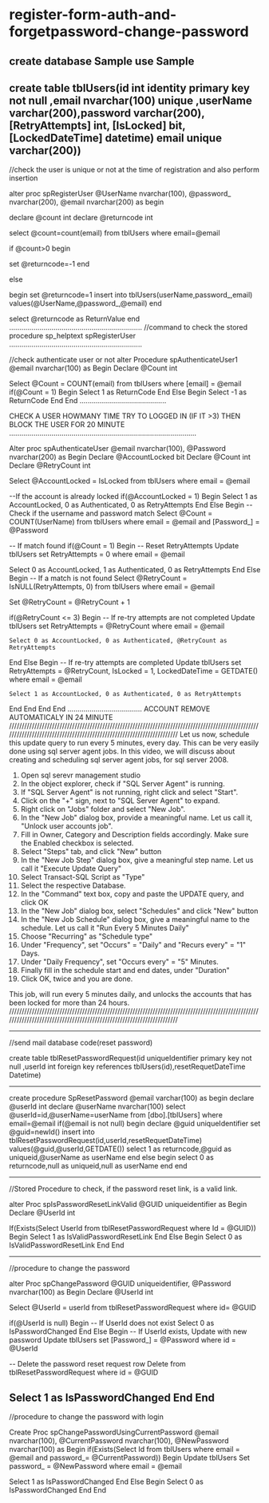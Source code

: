 # register-form-auth-and-forgetpassword-change-password
create database Sample
use Sample
------------------------------------
create table tblUsers(id int identity primary key not null ,email nvarchar(100) unique
,userName varchar(200),password varchar(200), [RetryAttempts] int,
 [IsLocked] bit,
 [LockedDateTime] datetime)
email unique varchar(200))
------------------------------------
//check the user  is unique or not at the time of registration and also perform insertion 

 alter proc spRegisterUser
@UserName nvarchar(100),
@password_ nvarchar(200),
@email nvarchar(200)
as
begin

declare @count int
declare @returncode int

select @count=count(email) from tblUsers
 where email=@email

 if @count>0
 begin

 set @returncode=-1
 end

 else

 begin
 set @returncode=1
 insert into tblUsers(userName,password_,email) values(@UserName,@password_,@email)
 end

 select @returncode as ReturnValue
 end
 ..................................................................
 //command to check the stored procedure sp_helptext spRegisterUser
 ..................................................................

//check authenticate user or not
alter Procedure spAuthenticateUser1
@email nvarchar(100)
as
Begin
 Declare @Count int
 
 Select @Count = COUNT(email) from tblUsers
 where [email] = @email 
 if(@Count = 1)
 Begin
  Select 1 as ReturnCode
 End
 Else
 Begin
  Select -1 as ReturnCode
 End
End
...........................................

CHECK A USER HOWMANY TIME TRY TO LOGGED IN   (IF IT >3) THEN BLOCK THE USER FOR 20 MINUTE
.............................................................................................


 Alter proc spAuthenticateUser
@email nvarchar(100),
@Password nvarchar(200)
as
Begin
 Declare @AccountLocked bit
 Declare @Count int
 Declare @RetryCount int
 
 Select @AccountLocked = IsLocked
 from tblUsers where email = @email
  
 --If the account is already locked
 if(@AccountLocked = 1)
 Begin
  Select 1 as AccountLocked, 0 as Authenticated, 0 as RetryAttempts
 End
 Else
 Begin
  -- Check if the username and password match
  Select @Count = COUNT(UserName) from tblUsers
  where email = @email and [Password_] = @Password
  
  -- If match found
  if(@Count = 1)
  Begin
   -- Reset RetryAttempts 
   Update tblUsers set RetryAttempts = 0
   where email = @email
       
   Select 0 as AccountLocked, 1 as Authenticated, 0 as RetryAttempts
  End
  Else
  Begin
   -- If a match is not found
   Select @RetryCount = IsNULL(RetryAttempts, 0)
   from tblUsers
   where email = @email
   
   Set @RetryCount = @RetryCount + 1
   
   if(@RetryCount <= 3)
   Begin
    -- If re-try attempts are not completed
    Update tblUsers set RetryAttempts = @RetryCount
    where email = @email 
    
    Select 0 as AccountLocked, 0 as Authenticated, @RetryCount as RetryAttempts
   End
   Else
   Begin
    -- If re-try attempts are completed
    Update tblUsers set RetryAttempts = @RetryCount,
    IsLocked = 1, LockedDateTime = GETDATE()
    where email = @email

    Select 1 as AccountLocked, 0 as Authenticated, 0 as RetryAttempts
   End
  End
 End
End
.....................................
ACCOUNT REMOVE AUTOMATICALY IN 24 MINUTE
//////////////////////////////////////////////////////////////////////////////////////////////////////////////////////////////////////////////////////////////////////
Let us now, schedule this update query to run every 5 minutes, every day. This can be very easily done using sql server agent jobs. In this video, we will discuss about creating and scheduling sql server agent jobs, for sql server 2008.
1. Open sql serevr management studio
2. In the object explorer, check if "SQL Server Agent" is running.
3. If "SQL Server Agent" is not running, right click and select "Start".
4. Click on the "+" sign, next to "SQL Server Agent" to expand.
5. Right click on "Jobs" folder and select "New Job".
6. In the "New Job" dialog box, provide a meaningful name. Let us call it, "Unlock user accounts job".
7. Fill in Owner, Category and Description fields accordingly. Make sure the Enabled checkbox is selected.
8. Select "Steps" tab, and click "New" button
9. In the "New Job Step" dialog box, give a meaningful step name. Let us call it "Execute Update Query"
10. Select Transact-SQL Script as "Type"
11. Select the respective Database.
12. In the "Command" text box, copy and paste the UPDATE query, and click OK
13. In the "New Job" dialog box, select "Schedules" and click "New" button
14. In the "New Job Schedule" dialog box, give a meaningful name to the schedule. Let us call it "Run Every 5 Minutes Daily"
15. Choose "Recurring" as "Schedule type"
16. Under "Frequency", set "Occurs" = "Daily" and "Recurs every" = "1" Days.
17. Under "Daily Frequency", set "Occurs every" = "5" Minutes.
18. Finally fill in the schedule start and end dates, under "Duration"
19. Click OK, twice and you are done.

This job, will run every 5 minutes daily, and unlocks the accounts that has been locked for more than 24 hours.
//////////////////////////////////////////////////////////////////////////////////////////////////////////////////////////////////////////////////////////////////////

---------------------------------------------------

//send mail database code(reset password)

create table tblResetPasswordRequest(id uniqueIdentifier  primary key not null ,userId int foreign key references tblUsers(id),resetRequetDateTime Datetime)

----------------------------------------------

create procedure SpResetPassword 
@email varchar(100)
as
begin
declare @userId int
declare @userName nvarchar(100)
select @userId=id,@userName=userName from [dbo].[tblUsers] where email=@email
if(@email is not null)
begin
declare @guid uniqueIdentifier 
set @guid=newId()
insert into tblResetPasswordRequest(id,userId,resetRequetDateTime) values(@guid,@userId,GETDATE())
 select 1 as returncode,@guid as uniqueid,@userName as userName
end
else
begin
select 0 as returncode,null as uniqueid,null as userName
end
end

----------------------------------
//Stored Procedure to check, if the password reset link, is a valid link.


alter Proc spIsPasswordResetLinkValid 
@GUID uniqueidentifier
as
Begin
 Declare @UserId int
 
 If(Exists(Select UserId from tblResetPasswordRequest where Id = @GUID))
 Begin
  Select 1 as IsValidPasswordResetLink
 End
 Else
 Begin
  Select 0 as IsValidPasswordResetLink
 End
End

---------------------------------
//procedure to change the password 

alter Proc spChangePassword
@GUID uniqueidentifier,
@Password nvarchar(100)
as
Begin
 Declare @UserId int
 
 Select @UserId = userId 
 from tblResetPasswordRequest
 where id= @GUID
 
 if(@UserId is null)
 Begin
  -- If UserId does not exist
  Select 0 as IsPasswordChanged
 End
 Else
 Begin
  -- If UserId exists, Update with new password
  Update tblUsers set
  [Password_] = @Password
  where id = @UserId
  
  -- Delete the password reset request row 
  Delete from tblResetPasswordRequest
  where id = @GUID
  
  Select 1 as IsPasswordChanged
 End
End
-----------

//procedure to change the password with login

Create Proc spChangePasswordUsingCurrentPassword
@email nvarchar(100),
@CurrentPassword nvarchar(100),
@NewPassword nvarchar(100)
as
Begin
 if(Exists(Select Id from tblUsers 
     where email  = @email 
     and password_= @CurrentPassword))
 Begin
  Update tblUsers
  Set password_ = @NewPassword
  where email = @email
  
  Select 1 as IsPasswordChanged
 End
 Else
 Begin
  Select 0 as IsPasswordChanged
 End
End

